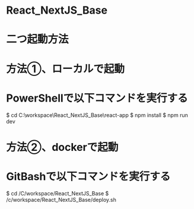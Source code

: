 # React_NextJS_Base
 
# 二つ起動方法
# 方法①、ローカルで起動
# PowerShellで以下コマンドを実行する
$ cd C:\workspace\React_NextJS_Base\react-app
$ npm install
$ npm run dev

# 方法②、dockerで起動
# GitBashで以下コマンドを実行する
$ cd /C/workspace/React_NextJS_Base
$ /c/workspace/React_NextJS_Base/deploy.sh
